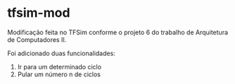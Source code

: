 # tfsim-mod
Modificação feita no TFSim conforme o projeto 6 do trabalho de Arquitetura de Computadores II.

Foi adicionado duas funcionalidades:
  1) Ir para um determinado ciclo
  2) Pular um número n de ciclos
